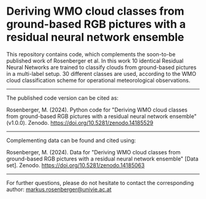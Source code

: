 # Deriving WMO cloud classes from ground-based RGB pictures with a residual neural network ensemble

This repository contains code, which complements the soon-to-be published work of Rosenberger et al. In this work 10 identical Residual Neural Networks are trained to classify clouds from ground-based pictures in a multi-label setup. 30 different classes are used, according to the WMO cloud classification scheme for operational meteorological observations. 

***

The published code version can be cited as:

Rosenberger, M. (2024). Python code for "Deriving WMO cloud classes from ground-based RGB pictures with a residual neural network ensemble" (v1.0.0). Zenodo. https://doi.org/10.5281/zenodo.14185529

***

Complementing data can be found and cited using: 

Rosenberger, M. (2024). Data for "Deriving WMO cloud classes from ground-based RGB pictures with a residual neural network ensemble" [Data set]. Zenodo. https://doi.org/10.5281/zenodo.14185063

***

For further questions, please do not hesitate to contact the corresponding author: markus.rosenberger@univie.ac.at